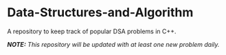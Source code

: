# Data-Structures-and-Algorithm
A repository to keep track of popular DSA problems in C++.

***NOTE:** This repository will be updated with at least one new problem daily.*
